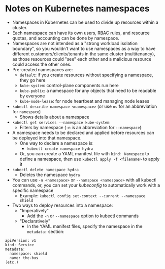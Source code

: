 # Notes on Kubernetes namespaces

- Namespaces in Kubernetes can be used to divide up resources within a cluster.
- Each namespace can have its own users, RBAC rules, and resource quotas, and accounting can be done by namespace.
- Namespaces are not intended as a "strong workload isolation boundary", so you wouldn't want to use namespaces as a way to have different customers/clients/tenants in the same cluster (multitenancy), as those resources could "see" each other and a malicious resource could access the other ones.
- Pre-created namespaces are:
  - `default`: if you create resources without specifying a namespace, they go here
  - `kube-system`: control-plane components run here
  - `kube-public`: a namespace for any objects that need to be readable by everyone
  - `kube-node-lease`: for node heartbeat and managing node leases
- `kubectl describe namespace <namespace>` (or use `ns` for an abbreviation for `namespace`)
  - Shows details about a namespace
- `kubectl get services --namespace kube-system`
  - Filters by namespace (`-n` is an abbreviation for `--namespace`)
- A namespace needs to be declared and applied before resources can be deployed into that namespace.
  - One way to declare a namespace is:
    - `kubectl create namespace hydra`
  - Or, you can create a YAML manifest file with `kind: Namespace` to define a namespace, then use `kubectl apply -f <filename>` to apply it
- `kubectl delete namespace hydra`
  - Deletes the namespace `hydra`
- You can use `-n <namespace>` or `--namspace <namespace>` with all kubectl commands, or, you can set your *kubeconfig* to automatically work with a specific namespace
  - Example: `kubectl config set-context --current --namespace shield`
- Two ways to deploy resources into a namespace:
  - "Imperatively"
    - Add the `-n` or `--namespace` option to kubectl commands
  - "Declaratively"
    - In the YAML manifest files, specify the namespace in the `metadata:` section:

```
apiVersion: v1
kind: Service
metadata:
  namespace: shield
  name: the-bus
(etc.)
```